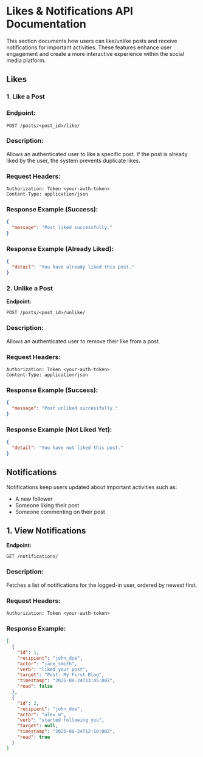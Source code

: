 # Likes & Notifications API Documentation

This section documents how users can like/unlike posts and receive notifications for important activities. These features enhance user engagement and create a more interactive experience within the social media platform.

## Likes
### 1. Like a Post
### Endpoint:
`POST /posts/<post_id>/like/`

### Description:
Allows an authenticated user to like a specific post. If the post is already liked by the user, the system prevents duplicate likes.

### Request Headers:
```
Authorization: Token <your-auth-token>
Content-Type: application/json
```

### Response Example (Success):
```json
{
  "message": "Post liked successfully."
}
```

### Response Example (Already Liked):
```json
{
  "detail": "You have already liked this post."
}
```
### 2. Unlike a Post
**Endpoint:**

`POST /posts/<post_id>/unlike/`

### Description:
Allows an authenticated user to remove their like from a post.

### Request Headers:
```
Authorization: Token <your-auth-token>
Content-Type: application/json
```

### Response Example (Success):
```json
{
  "message": "Post unliked successfully."
}
```

### Response Example (Not Liked Yet):
```json
{
  "detail": "You have not liked this post."
}
```
## Notifications

Notifications keep users updated about important activities such as:
- A new follower
- Someone liking their post
- Someone commenting on their post

## 1. View Notifications
**Endpoint:**
```
GET /notifications/
```

### Description:
Fetches a list of notifications for the logged-in user, ordered by newest first.

### Request Headers:
```
Authorization: Token <your-auth-token>
```

### Response Example:
```json
[
  {
    "id": 1,
    "recipient": "john_doe",
    "actor": "jane_smith",
    "verb": "liked your post",
    "target": "Post: My First Blog",
    "timestamp": "2025-08-24T13:45:00Z",
    "read": false
  },
  {
    "id": 2,
    "recipient": "john_doe",
    "actor": "alex_m",
    "verb": "started following you",
    "target": null,
    "timestamp": "2025-08-24T12:10:00Z",
    "read": true
  }
]
```
